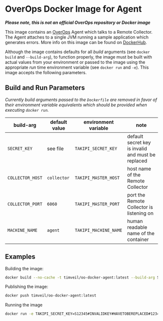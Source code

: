 # OverOps Docker Image for Agent

__*Please note, this is not an official OverOps repository or Docker image*__

This image contains an [OverOps](http://www.overops.com) Agent which talks to a Remote Collector.  The Agent attaches to a single JVM running a sample application which generates errors.  More info on this image can be found on [DockerHub](https://hub.docker.com/r/timveil/oo-docker-agent/).

Although the image contains defaults for all *build* arguments (see `docker build` and `--build-arg`), to function properly, the image must be built with actual values from your environment or passed to the image using the appropriate *run* time environment variable (see `docker run` and `-e`).  This image accepts the following parameters.

## Build and Run Parameters

*Currently build arguments passed to the `Dockerfile` are removed in favor of their environment variable equivalents which should be provided when executing `docker run`.*

| build-arg | default value | environment variable | note |
| --- | --- | --- | --- |
| `SECRET_KEY` | see file | `TAKIPI_SECRET_KEY` | default secret key is invalid and must be replaced |
| `COLLECTOR_HOST` | `collector` | `TAKIPI_MASTER_HOST` | host name of the Remote Collector |
| `COLLECTOR_PORT` | `6060` | `TAKIPI_MASTER_PORT` | port the Remote Collector is listening on |
| `MACHINE_NAME` | `agent` | `TAKIPI_MACHINE_NAME` | human readable name of the container |


## Examples

Building the image:
```bash
docker build --no-cache -t timveil/oo-docker-agent:latest --build-arg SECRET_KEY=S12345#INVALIDKEY#HAVETOBEREPLACED#1234 --build-arg COLLECTOR_HOST=6060 .
```


Publishing the image:
```bash
docker push timveil/oo-docker-agent:latest
```

Running the image
```bash
docker run -e TAKIPI_SECRET_KEY=S12345#INVALIDKEY#HAVETOBEREPLACED#1234 -e TAKIPI_MASTER_HOST=overops-collector.example.com timveil/oo-docker-agent
```